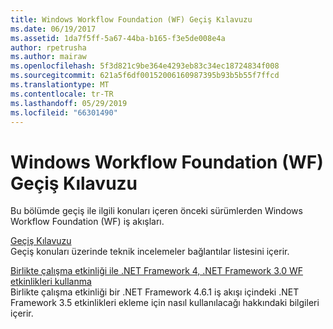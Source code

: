 ```yaml
---
title: Windows Workflow Foundation (WF) Geçiş Kılavuzu
ms.date: 06/19/2017
ms.assetid: 1da7f5ff-5a67-44ba-b165-f3e5de008e4a
author: rpetrusha
ms.author: mairaw
ms.openlocfilehash: 5f3d821c9be364e4293eb83c34ec18724834f008
ms.sourcegitcommit: 621a5f6df00152006160987395b93b5b55f7ffcd
ms.translationtype: MT
ms.contentlocale: tr-TR
ms.lasthandoff: 05/29/2019
ms.locfileid: "66301490"
---
```

# <a name="windows-workflow-foundation-wf-migration-guidance"></a>Windows Workflow Foundation (WF) Geçiş Kılavuzu

Bu bölümde geçiş ile ilgili konuları içeren önceki sürümlerden Windows Workflow Foundation (WF) iş akışları.

[Geçiş Kılavuzu](~/docs/framework/windows-workflow-foundation/migration-guidance.md)   
Geçiş konuları üzerinde teknik incelemeler bağlantılar listesini içerir.

[Birlikte çalışma etkinliği ile .NET Framework 4, .NET Framework 3.0 WF etkinlikleri kullanma](~/docs/framework/windows-workflow-foundation/net-framework-3-0-wf-in-net-framework-4-interop.md)   
Birlikte çalışma etkinliği bir .NET Framework 4.6.1 iş akışı içindeki .NET Framework 3.5 etkinlikleri ekleme için nasıl kullanılacağı hakkındaki bilgileri içerir.
